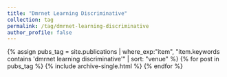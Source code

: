 ```yaml
---
title: "Dmrnet Learning Discriminative"
collection: tag
permalink: /tag/dmrnet-learning-discriminative
author_profile: false
---
```

{% assign pubs_tag = site.publications | where_exp:"item", "item.keywords contains 'dmrnet learning discriminative'" | sort: "venue" %}
{% for post in pubs_tag %}
  {% include archive-single.html %}
{% endfor %}